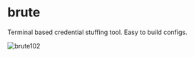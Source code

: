 # brute

Terminal based credential stuffing tool. Easy to build configs. 


![brute102](https://github.com/user-attachments/assets/2d2f4e5a-c822-4ebd-aa7e-15c5c9350f05)



